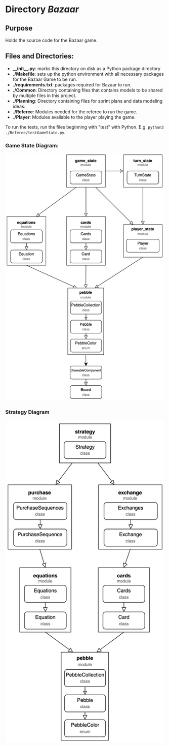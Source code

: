 # Directory _Bazaar_

## Purpose
Holds the source code for the Bazaar game.

## Files and Directories:

- **\_\_init\_\_.py**: marks this directory on disk as a Python package directory
- **./Makefile**: sets up the python environment with all necessary packages for the Bazaar Game to be run.
- **./requirements.txt**: packages required for Bazaar to run.
- **./Common**: Directory containing files that contains models to be shared by multiple files in this project.
- **./Planning**: Directory containing files for sprint plans and data modeling ideas.
- **./Referee**: Modules needed for the referee to run the game.
- **./Player**: Modules available to the player playing the game.

To run the tests, run the files beginning with "test" with Python. E.g. ``python3 ./Referee/testGameState.py``.

### Game State Diagram:
![](game_state_diagram.png)

### Strategy Diagram
![](strategy_diagram.png)
